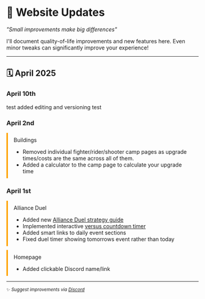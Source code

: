 # 📅 Website Updates  
*"Small improvements make big differences"*

I'll document quality-of-life improvements and new features here. Even minor tweaks can significantly improve your experience!

---

## 🗓️ April 2025
### April 10th
test
added editing and versioning 
test

### April 2nd

<div style="background-color: #black; border-left: 4px solid #FFA500; padding: 10px 15px; margin: 10px 0; b>
  <h4 style="margin-top: 0;">Buildings</h4>
  <ul style="margin-bottom: 0;">
    <li>Removed individual fighter/rider/shooter camp pages as upgrade times/costs
    are the same across all of them.</li>
    <li>Added a calculator to the camp page to calculate your upgrade time</li>
  </ul>
</div>


### April 1st
<div style="background-color: #black; border-left: 4px solid #FFA500; padding: 10px 15px; margin: 10px 0; border-radius: 0 4px 4px 0;">
  <h style="margin-top: 0;">Alliance Duel</h4>
  <ul style="margin-bottom: 0;">
    <li>Added new <a href="/versus">Alliance Duel strategy guide</a></li>
    <li>Implemented interactive <a href="/alliance-duel#timer">versus countdown timer</a></li>
    <li>Added smart links to daily event sections</li>
    <li>Fixed duel timer showing tomorrows event rather than today</li>
  </ul>
</div>
<div style="background-color: #black; border-left: 4px solid #FFA500; padding: 10px 15px; margin: 10px 0; b>
  <h4 style="margin-top: 0;">Homepage</h4>
  <ul style="margin-bottom: 0;">
    <li>Added clickable Discord name/link</li>
  </ul>
</div>


---


<small>✨ <em>Suggest improvements via [Discord](https://discordapp.com/users/401691637434023938)</em></small>

